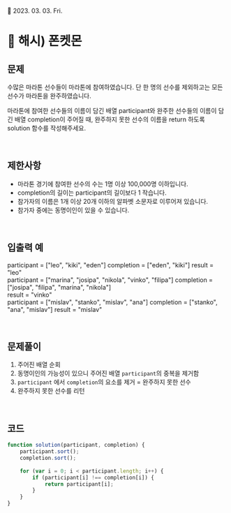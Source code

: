 :calendar: 2023. 03. 03. Fri.

# :memo: 해시) 폰켓몬

## 문제
수많은 마라톤 선수들이 마라톤에 참여하였습니다. 단 한 명의 선수를 제외하고는 모든 선수가 마라톤을 완주하였습니다.

마라톤에 참여한 선수들의 이름이 담긴 배열 participant와 완주한 선수들의 이름이 담긴 배열 completion이 주어질 때, 완주하지 못한 선수의 이름을 return 하도록 solution 함수를 작성해주세요.

<br>

## 제한사항
* 마라톤 경기에 참여한 선수의 수는 1명 이상 100,000명 이하입니다.
* completion의 길이는 participant의 길이보다 1 작습니다.
* 참가자의 이름은 1개 이상 20개 이하의 알파벳 소문자로 이루어져 있습니다.
* 참가자 중에는 동명이인이 있을 수 있습니다.

<br>

## 입출력 예
participant = ["leo", "kiki", "eden"]
completion = ["eden", "kiki"]
result = "leo"
<br>
participant = ["marina", "josipa", "nikola", "vinko", "filipa"]	
completion = ["josipa", "filipa", "marina", "nikola"]	
result = "vinko"
<br>
participant = ["mislav", "stanko", "mislav", "ana"]
completion = ["stanko", "ana", "mislav"]
result = "mislav"

<br>

## 문제풀이
1. 주어진 배열 순회
2. 동명이인의 가능성이 있으니 주어진 배열 `participant`의 중복을 제거함
3. `participant` 에서 `completion`의 요소를 제거 = 완주하지 못한 선수
4. 완주하지 못한 선수를 리턴
<br>

## 코드
```js
function solution(participant, completion) {
    participant.sort();
    completion.sort();
    
    for (var i = 0; i < participant.length; i++) {
        if (participant[i] !== completion[i]) {
            return participant[i];
        }
    }
}
```